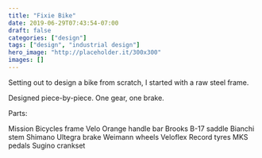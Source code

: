 ```yaml
---
title: "Fixie Bike"
date: 2019-06-29T07:43:54-07:00
draft: false
categories: ["design"]
tags: ["design", "industrial design"]
hero_image: "http://placeholder.it/300x300"
images: []
---
```


Setting out to design a bike from scratch, I started with a raw steel frame.

Designed piece-by-piece. One gear, one brake.

Parts:

Mission Bicycles frame
Velo Orange handle bar
Brooks B-17 saddle
Bianchi stem
Shimano Ultegra brake
Weimann wheels
Veloflex Record tyres
MKS pedals
Sugino crankset
